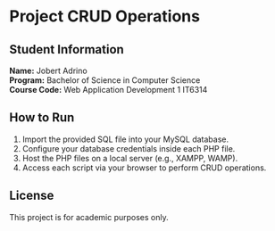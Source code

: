 # Project CRUD Operations

## Student Information
**Name:** Jobert Adrino  
**Program:** Bachelor of Science in Computer Science  
**Course Code:** Web Application Development 1
IT6314


## How to Run
1. Import the provided SQL file into your MySQL database.
2. Configure your database credentials inside each PHP file.
3. Host the PHP files on a local server (e.g., XAMPP, WAMP).
4. Access each script via your browser to perform CRUD operations.

## License
This project is for academic purposes only.